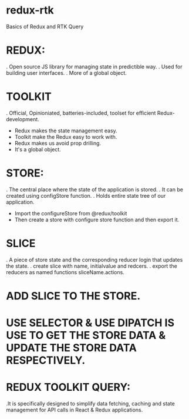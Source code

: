 # redux-rtk
Basics of Redux and RTK Query


# REDUX:
. Open source JS library for managing state in predictible way. 
. Used for building user interfaces. 
. More of a global object. 


# TOOLKIT
. Official, Opinioniated, batteries-included, toolset for efficient Redux- development. 

- Redux makes the state management easy.  
- Toolkit make the Redux easy to work with. 
- Redux makes us avoid prop drilling. 
- It's a global object. 


# STORE: 
. The central place where the state of the application is stored. 
. It can be created using configStore function.
. Holds entire state tree of our application.  

- Import the configureStore from @redux/toolkit 
- Then create a store with configure store function and then export it. 

# SLICE
. A piece of store state and the corresponding reducer login that updates the state. 
. create slice with name, initialvalue and redcers. 
. export the reducers as named functions sliceName.actions. 


# ADD SLICE TO THE STORE. 
# USE SELECTOR & USE DIPATCH IS USE TO GET THE STORE DATA & UPDATE THE STORE DATA RESPECTIVELY. 


# REDUX TOOLKIT QUERY: 
.It is specifically designed to simplify data fetching, caching and state management for API calls in React & Redux applications. 










